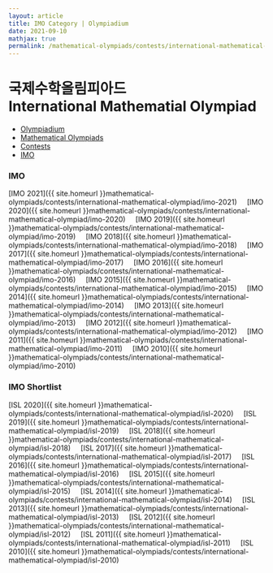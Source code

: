```yaml
---
layout: article
title: IMO Category | Olympiadium
date: 2021-09-10
mathjax: true
permalink: /mathematical-olympiads/contests/international-mathematical-olympiad/
---
```

# 국제수학올림피아드 <br> International Mathematial Olympiad
<ul class="breadcrumb">
	<li><a href="{{ site.homeurl }}">Olympiadium</a></li> 
	<li><a href="{{ site.homeurl }}mathematical-olympiads/">Mathematical Olympiads</a></li> 
	<li><a href="{{ site.homeurl }}mathematical-olympiads/contests/">Contests</a></li> 
	<li><a href="{{ site.homeurl }}mathematical-olympiads/contests/international-mathematical-olympiad/">IMO</a></li>
</ul>

### IMO
[IMO 2021]({{ site.homeurl }}mathematical-olympiads/contests/international-mathematical-olympiad/imo-2021)&nbsp;&nbsp;&nbsp;&nbsp;
[IMO 2020]({{ site.homeurl }}mathematical-olympiads/contests/international-mathematical-olympiad/imo-2020)&nbsp;&nbsp;&nbsp;&nbsp;
[IMO 2019]({{ site.homeurl }}mathematical-olympiads/contests/international-mathematical-olympiad/imo-2019)&nbsp;&nbsp;&nbsp;&nbsp;
[IMO 2018]({{ site.homeurl }}mathematical-olympiads/contests/international-mathematical-olympiad/imo-2018)&nbsp;&nbsp;&nbsp;&nbsp;
[IMO 2017]({{ site.homeurl }}mathematical-olympiads/contests/international-mathematical-olympiad/imo-2017)&nbsp;&nbsp;&nbsp;&nbsp;
[IMO 2016]({{ site.homeurl }}mathematical-olympiads/contests/international-mathematical-olympiad/imo-2016)&nbsp;&nbsp;&nbsp;&nbsp;
[IMO 2015]({{ site.homeurl }}mathematical-olympiads/contests/international-mathematical-olympiad/imo-2015)&nbsp;&nbsp;&nbsp;&nbsp;
[IMO 2014]({{ site.homeurl }}mathematical-olympiads/contests/international-mathematical-olympiad/imo-2014)&nbsp;&nbsp;&nbsp;&nbsp;
[IMO 2013]({{ site.homeurl }}mathematical-olympiads/contests/international-mathematical-olympiad/imo-2013)&nbsp;&nbsp;&nbsp;&nbsp;
[IMO 2012]({{ site.homeurl }}mathematical-olympiads/contests/international-mathematical-olympiad/imo-2012)&nbsp;&nbsp;&nbsp;&nbsp;
[IMO 2011]({{ site.homeurl }}mathematical-olympiads/contests/international-mathematical-olympiad/imo-2011)&nbsp;&nbsp;&nbsp;&nbsp;
[IMO 2010]({{ site.homeurl }}mathematical-olympiads/contests/international-mathematical-olympiad/imo-2010)&nbsp;&nbsp;&nbsp;&nbsp;
### IMO Shortlist
[ISL 2020]({{ site.homeurl }}mathematical-olympiads/contests/international-mathematical-olympiad/isl-2020)&nbsp;&nbsp;&nbsp;&nbsp;
[ISL 2019]({{ site.homeurl }}mathematical-olympiads/contests/international-mathematical-olympiad/isl-2019)&nbsp;&nbsp;&nbsp;&nbsp;
[ISL 2018]({{ site.homeurl }}mathematical-olympiads/contests/international-mathematical-olympiad/isl-2018)&nbsp;&nbsp;&nbsp;&nbsp;
[ISL 2017]({{ site.homeurl }}mathematical-olympiads/contests/international-mathematical-olympiad/isl-2017)&nbsp;&nbsp;&nbsp;&nbsp;
[ISL 2016]({{ site.homeurl }}mathematical-olympiads/contests/international-mathematical-olympiad/isl-2016)&nbsp;&nbsp;&nbsp;&nbsp;
[ISL 2015]({{ site.homeurl }}mathematical-olympiads/contests/international-mathematical-olympiad/isl-2015)&nbsp;&nbsp;&nbsp;&nbsp;
[ISL 2014]({{ site.homeurl }}mathematical-olympiads/contests/international-mathematical-olympiad/isl-2014)&nbsp;&nbsp;&nbsp;&nbsp;
[ISL 2013]({{ site.homeurl }}mathematical-olympiads/contests/international-mathematical-olympiad/isl-2013)&nbsp;&nbsp;&nbsp;&nbsp;
[ISL 2012]({{ site.homeurl }}mathematical-olympiads/contests/international-mathematical-olympiad/isl-2012)&nbsp;&nbsp;&nbsp;&nbsp;
[ISL 2011]({{ site.homeurl }}mathematical-olympiads/contests/international-mathematical-olympiad/isl-2011)&nbsp;&nbsp;&nbsp;&nbsp;
[ISL 2010]({{ site.homeurl }}mathematical-olympiads/contests/international-mathematical-olympiad/isl-2010)&nbsp;&nbsp;&nbsp;&nbsp;
